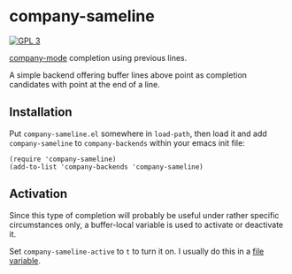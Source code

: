 # company-sameline
[![GPL 3](https://img.shields.io/badge/license-GPLv3-blue.svg)](LICENSE.txt)

[company-mode][cm] completion using previous lines.

A simple backend offering buffer lines above point as completion
candidates with point at the end of a line.


## Installation

Put `company-sameline.el` somewhere in `load-path`, then load it and
add `company-sameline` to `company-backends` within your emacs init
file:

```elisp
(require 'company-sameline)
(add-to-list 'company-backends 'company-sameline)
```


## Activation

Since this type of completion will probably be useful under rather
specific circumstances only, a buffer-local variable is used to
activate or deactivate it.

Set `company-sameline-active` to `t` to turn it on. I usually do this
in a [file variable][fvar].


[cm]: https://github.com/company-mode/company-mode
[fvar]: https://www.gnu.org/software/emacs/manual/html_node/emacs/Specifying-File-Variables.html
